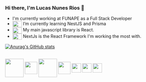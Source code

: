 <head>
 
<link rel="stylesheet" href="https://cdn.jsdelivr.net/gh/devicons/devicon@v2.15.1/devicon.min.css">
 
</head>

### Hi there, I'm Lucas Nunes Rios 👋


- I'm currently working at FUNAPE as a Full Stack Developer
- <img align="center" height="20" width="30" src="https://cdn.jsdelivr.net/gh/devicons/devicon/icons/nestjs/nestjs-plain.svg" /> I’m currently learning NestJS and Prisma
 - <img align="center" height="20" width="30" src="https://cdn.jsdelivr.net/gh/devicons/devicon/icons/react/react-original.svg" /> My main javascript library is React.
 - <img align="center" height="20" width="30" src="https://cdn.jsdelivr.net/gh/devicons/devicon/icons/nextjs/nextjs-original.svg" /> NextJs is the React Framework I'm working the most with.

 [![Anurag's GitHub stats](https://github-readme-stats.vercel.app/api?username=nrLucas&count_private=true&show_icons=true&theme=radical)](https://github.com/nrLucas/github-readme-stats)
 

<!-- [![Top Langs](https://github-readme-stats.vercel.app/api/top-langs/?username=nrLucas)](https://github.com/nrLucas/github-readme-stats)
 -->
 
 <div display="inline-block"></br>
 <img align="center" height="60"  src="https://cdn.jsdelivr.net/gh/devicons/devicon/icons/nextjs/nextjs-original-wordmark.svg" />
 <img align="center" height="40" src="https://cdn.jsdelivr.net/gh/devicons/devicon/icons/react/react-original-wordmark.svg" />
 <img align="center" height="60" src="https://cdn.jsdelivr.net/gh/devicons/devicon/icons/nestjs/nestjs-plain-wordmark.svg" />
<img align="center" height="40" src="https://cdn.jsdelivr.net/gh/devicons/devicon/icons/firebase/firebase-plain-wordmark.svg" />
<img align="center" height="30" src="https://cdn.jsdelivr.net/gh/devicons/devicon/icons/mongodb/mongodb-original-wordmark.svg" />
<img align="center" height="30" src="https://cdn.jsdelivr.net/gh/devicons/devicon/icons/typescript/typescript-original.svg" />
<img align="center" height="30" src="https://cdn.jsdelivr.net/gh/devicons/devicon/icons/materialui/materialui-original.svg" />



 </div>
